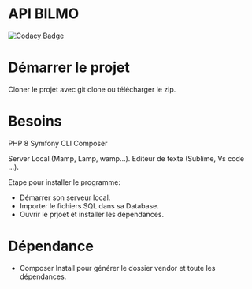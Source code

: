 # API BILMO

[![Codacy Badge](https://app.codacy.com/project/badge/Grade/609a572e422d43978ee277feac377cbb)](https://app.codacy.com/gh/k-saidou/snowtricks/dashboard?utm_source=gh&utm_medium=referral&utm_content=&utm_campaign=Badge_grade)


# Démarrer le projet
Cloner le projet avec git clone ou télécharger le zip.

# Besoins

PHP 8
Symfony CLI
Composer

Server Local (Mamp, Lamp, wamp...).
Editeur de texte (Sublime, Vs code ...).

Etape pour installer le programme:

- Démarrer son serveur local.
- Importer le fichiers SQL dans sa Database.
- Ouvrir le prjoet et installer les dépendances.


# Dépendance

- Composer Install pour générer le dossier vendor et toute les dépendances.
